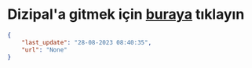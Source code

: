 # Dizipal'a gitmek için [buraya](None) tıklayın
    
```json
{
    "last_update": "28-08-2023 08:40:35",
    "url": "None"
}
```